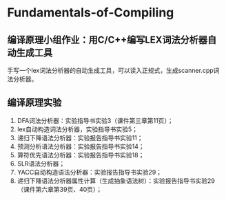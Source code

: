 # Fundamentals-of-Compiling

## 编译原理小组作业：用C/C++编写LEX词法分析器自动生成工具
手写一个lex词法分析器的自动生成工具，可以读入正规式，生成scanner.cpp词法分析器。

## 编译原理实验

1. DFA词法分析器：实验指导书实验3（课件第三章第11页）；
2. lex自动构造词法分析器，实验指导书实验5；
3. 递归下降语法分析器：实验报告指导书实验11；
4. 预测分析语法分析器：实验报告指导书实验14；
5. 算符优先语法分析器：实验报告指导书实验18；
6. SLR语法分析器；
7. YACC自动构造语法分析器：实验报告指导书实验29；
8. 递归下降语法分析器属性计算（生成抽象语法树）：实验报告指导书实验29（课件第六章第39页、40页）；
